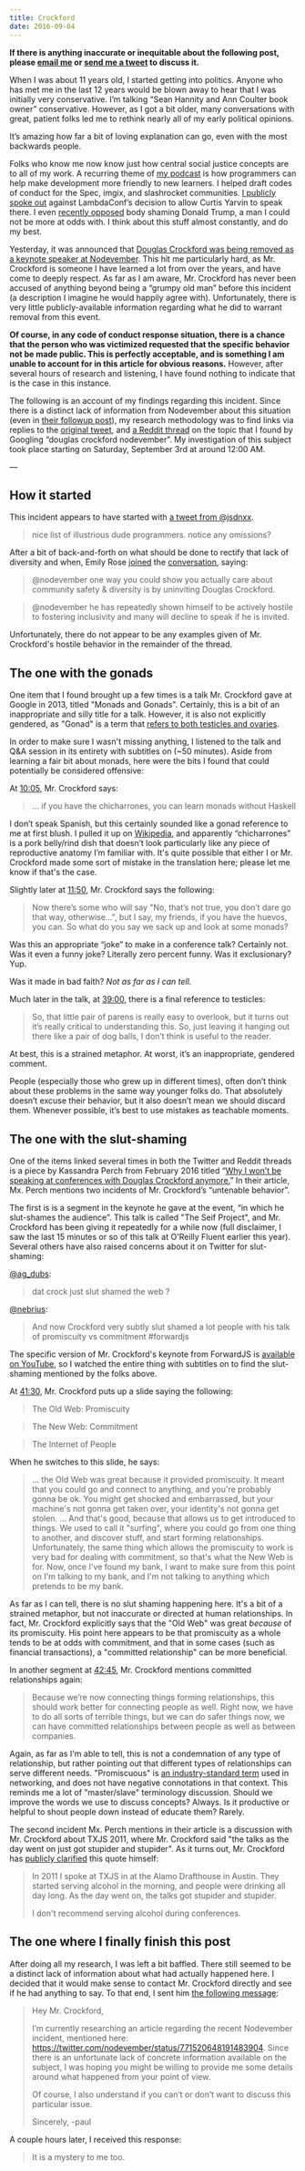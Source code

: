 ```yaml
---
title: Crockford
date: 2016-09-04
---
```

**If there is anything inaccurate or inequitable about the following post, please [email me](mailto:paulstraw@paulstraw.com) or [send me a tweet](https://twitter.com/paulstraw) to discuss it.**

When I was about 11 years old, I started getting into politics. Anyone who has met me in the last 12 years would be blown away to hear that I was initially very conservative. I’m talking “Sean Hannity and Ann Coulter book owner” conservative. However, as I got a bit older, many conversations with great, patient folks led me to rethink nearly all of my early political opinions.

It’s amazing how far a bit of loving explanation can go, even with the most backwards people.

Folks who know me now know just how central social justice concepts are to all of my work. A recurring theme of [my podcast](https://spec.fm/podcasts/does-not-compute) is how programmers can help make development more friendly to new learners. I helped draft codes of conduct for the Spec, imgix, and slashrocket communities. [I publicly spoke out](https://twitter.com/paulstraw/status/735302996066607104) against LambdaConf’s decision to allow Curtis Yarvin to speak there. I even [recently opposed](https://twitter.com/paulstraw/status/761063231146164224) body shaming Donald Trump, a man I could not be more at odds with. I think about this stuff almost constantly, and do my best.

Yesterday, it was announced that [Douglas Crockford was being removed as a keynote speaker at Nodevember](https://twitter.com/nodevember/status/771520648191483904). This hit me particularly hard, as Mr. Crockford is someone I have learned a lot from over the years, and have come to deeply respect. As far as I am aware, Mr. Crockford has never been accused of anything beyond being a “grumpy old man” before this incident (a description I imagine he would happily agree with). Unfortunately, there is very little publicly-available information regarding what he did to warrant removal from this event.

**Of course, in any code of conduct response situation, there is a chance that the person who was victimized requested that the specific behavior not be made public. This is perfectly acceptable, and is something I am unable to account for in this article for obvious reasons.** However, after several hours of research and listening, I have found nothing to indicate that is the case in this instance.

The following is an account of my findings regarding this incident. Since there is a distinct lack of information from Nodevember about this situation (even in [their followup post](http://nodevember.org/statement.html)), my research methodology was to find links via replies to the [original tweet](https://twitter.com/nodevember/status/771520648191483904), and [a Reddit thread](https://www.reddit.com/r/javascript/comments/50u77r/douglas_crockford_removed_as_a_keynote_speaker_at/) on the topic that I found by Googling “douglas crockford nodevember”. My investigation of this subject took place starting on Saturday, September 3rd at around 12:00 AM.

—

## How it started

This incident appears to have started with [a tweet from @jsdnxx](https://twitter.com/jsdnxx/status/771476480048046080).

> nice list of illustrious dude programmers. notice any omissions?

After a bit of back-and-forth on what should be done to rectify that lack of diversity and when, Emily Rose [joined](https://twitter.com/nexxylove/status/771503406716334080) the [conversation](https://twitter.com/nexxylove/status/771503661956501504), saying:

> @nodevember one way you could show you actually care about community safety & diversity is by uninviting Douglas Crockford.

> @nodevember he has repeatedly shown himself to be actively hostile to fostering inclusivity and many will decline to speak if he is invited.

Unfortunately, there do not appear to be any examples given of Mr. Crockford's hostile behavior in the remainder of the thread.


## The one with the gonads

One item that I found brought up a few times is a talk Mr. Crockford gave at Google in 2013, titled "Monads and Gonads". Certainly, this is a bit of an inappropriate and silly title for a talk. However, it is also not explicitly gendered, as "Gonad" is a term that [refers to both testicles and ovaries](https://en.wikipedia.org/wiki/Gonad).

In order to make sure I wasn't missing anything, I listened to the talk and Q&A session in its entirety with subtitles on (~50 minutes). Aside from learning a fair bit about monads, here were the bits I found that could potentially be considered offensive:

At [10:05](https://youtu.be/b0EF0VTs9Dc?t=10m5s), Mr. Crockford says:

> … if you have the chicharrones, you can learn monads without Haskell

I don’t speak Spanish, but this certainly sounded like a gonad reference to me at first blush. I pulled it up on [Wikipedia](https://en.wikipedia.org/wiki/Chicharr%C3%B3n), and apparently “chicharrones” is a pork belly/rind dish that doesn’t look particularly like any piece of reproductive anatomy I’m familiar with. It's quite possible that either I or Mr. Crockford made some sort of mistake in the translation here; please let me know if that's the case.

Slightly later at [11:50](https://youtu.be/b0EF0VTs9Dc?t=11m45s), Mr. Crockford says the following:

> Now there’s some who will say "No, that’s not true, you don’t dare go that way, otherwise…", but I say, my friends, if you have the huevos, you can. So what do you say we sack up and look at some monads?

Was this an appropriate “joke” to make in a conference talk? Certainly not.
Was it even a funny joke? Literally zero percent funny.
Was it exclusionary? Yup.

Was it made in bad faith? _Not as far as I can tell._

Much later in the talk, at [39:00](https://youtu.be/b0EF0VTs9Dc?t=39m00s), there is a final reference to testicles:

> So, that little pair of parens is really easy to overlook, but it turns out it’s really critical to understanding this. So, just leaving it hanging out there like a pair of dog balls, I don’t think is useful to the reader.

At best, this is a strained metaphor. At worst, it’s an inappropriate, gendered comment.

People (especially those who grew up in different times), often don’t think about these problems in the same way younger folks do. That absolutely doesn’t excuse their behavior, but it also doesn’t mean we should discard them. Whenever possible, it’s best to use mistakes as teachable moments.


## The one with the slut-shaming

One of the items linked several times in both the Twitter and Reddit threads is a piece by Kassandra Perch from February 2016 titled “[Why I won’t be speaking at conferences with Douglas Crockford anymore.](https://medium.com/@nodebotanist/why-i-won-t-be-speaking-at-conferences-with-douglas-crockford-anymore-61bc29f028c8)” In their article, Mx. Perch mentions two incidents of Mr. Crockford’s “untenable behavior”.

The first is is a segment in the keynote he gave at the event, “in which he slut-shames the audience”. This talk is called "The Seif Project", and Mr. Crockford has been giving it repeatedly for a while now (full disclaimer, I saw the last 15 minutes or so of this talk at O'Reilly Fluent earlier this year). Several others have also raised concerns about it on Twitter for slut-shaming:

[@ag_dubs](https://twitter.com/ag_dubs/status/666026590774673408):

> dat crock just slut shamed the web ?

[@nebrius](https://twitter.com/nebrius/status/697491096926945281):

> And now Crockford very subtly slut shamed a lot people with his talk of promiscuity vs commitment #forwardjs

The specific version of Mr. Crockford's keynote from ForwardJS is [available on YouTube](https://www.youtube.com/watch?v=0w6tZEbrHIY), so I watched the entire thing with subtitles on to find the slut-shaming mentioned by the folks above.

At [41:30](https://youtu.be/0w6tZEbrHIY?t=41m30s), Mr. Crockford puts up a slide saying the following:

> The Old Web: Promiscuity

> The New Web: Commitment

> The Internet of People

When he switches to this slide, he says:

> … the Old Web was great because it provided promiscuity. It meant that you could go and connect to anything, and you're probably gonna be ok. You might get shocked and embarrassed, but your machine's not gonna get taken over, your identity's not gonna get stolen. … And that's good, because that allows us to get introduced to things. We used to call it "surfing", where you could go from one thing to another, and discover stuff, and start forming relationships. Unfortunately, the same thing which allows the promiscuity to work is very bad for dealing with commitment, so that's what the New Web is for. Now, once I've found my bank, I want to make sure from this point on I'm talking to my bank, and I'm not talking to anything which pretends to be my bank.

As far as I can tell, there is no slut shaming happening here. It's a bit of a strained metaphor, but not inaccurate or directed at human relationships. In fact, Mr. Crockford explicitly says that the "Old Web" was great *because* of its promiscuity. His point here appears to be that promiscuity as a whole tends to be at odds with commitment, and that in some cases (such as financial transactions), a "committed relationship" can be more beneficial.

In another segment at [42:45](https://youtu.be/0w6tZEbrHIY?t=42m45s), Mr. Crockford mentions committed relationships again:

> Because we’re now connecting things forming relationships, this should work better for connecting people as well. Right now, we have to do all sorts of terrible things, but we can do safer things now, we can have committed relationships between people as well as between companies.

Again, as far as I'm able to tell, this is not a condemnation of any type of relationship, but rather pointing out that different types of relationships can serve different needs. "Promiscuous" is [an industry-standard term](https://en.wikipedia.org/wiki/Promiscuous_mode) used in networking, and does not have negative connotations in that context. This reminds me a lot of "master/slave" terminology discussion. Should we improve the words we use to discuss concepts? Always. Is it productive or helpful to shout people down instead of educate them? Rarely.

The second incident Mx. Perch mentions in their article is a discussion with Mr. Crockford about TXJS 2011, where Mr. Crockford said "the talks as the day went on just got stupider and stupider". As it turns out, Mr. Crockford has [publicly clarified](https://plus.google.com/+DouglasCrockfordEsq/posts/9WQ5t2xpVE3) this quote himself:

> In 2011 I spoke at TXJS in at the Alamo Drafthouse in Austin. They started serving alcohol in the morning, and people were drinking all day long. As the day went on, the talks got stupider and stupider.
>
> I don't recommend serving alcohol during conferences.﻿


## The one where I finally finish this post

After doing all my research, I was left a bit baffled. There still seemed to be a distinct lack of information about what had actually happened here. I decided that it would make sense to contact Mr. Crockford directly and see if he had anything to say. To that end, I sent him [the following message](https://svbtleusercontent.com/jrvpigrsbxtqw.jpg):

>  Hey Mr. Crockford,
>
> I’m currently researching an article regarding the recent Nodevember incident, mentioned here: https://twitter.com/nodevember/status/771520648191483904. Since there is an unfortunate lack of concrete information available on the subject, I was hoping you might be willing to provide me some details around what happened from your point of view.
>
> Of course, I also understand if you can’t or don’t want to discuss this particular issue.
>
> Sincerely,
> -paul

A couple hours later, I received this response:

> It is a mystery to me too.
